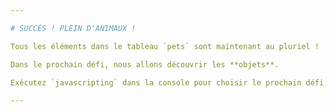```yaml
---

# SUCCÈS ! PLEIN D'ANIMAUX !

Tous les éléments dans le tableau `pets` sont maintenant au pluriel !

Dans le prochain défi, nous allons découvrir les **objets**.

Exécutez `javascripting` dans la console pour choisir le prochain défi.

---
```

